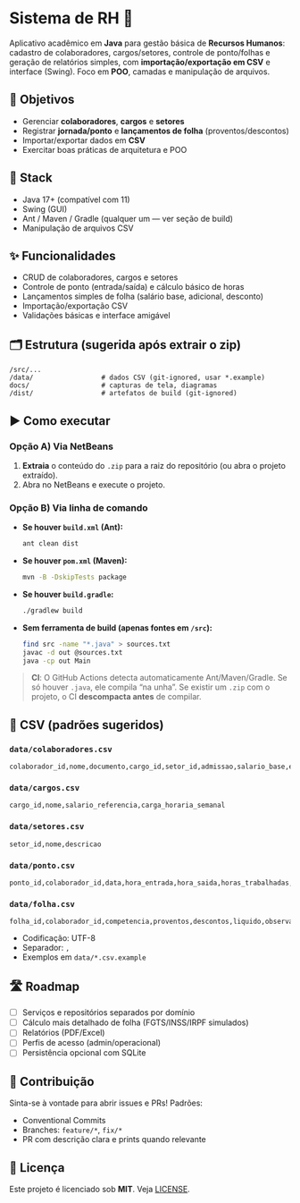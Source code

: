 # Sistema de RH 👥

Aplicativo acadêmico em **Java** para gestão básica de **Recursos Humanos**: cadastro de colaboradores, cargos/setores, controle de ponto/folhas e geração de relatórios simples, com **importação/exportação em CSV** e interface (Swing). Foco em **POO**, camadas e manipulação de arquivos.

## 🎯 Objetivos
- Gerenciar **colaboradores**, **cargos** e **setores**
- Registrar **jornada/ponto** e **lançamentos de folha** (proventos/descontos)
- Importar/exportar dados em **CSV**
- Exercitar boas práticas de arquitetura e POO

## 🧰 Stack
- Java 17+ (compatível com 11)
- Swing (GUI)
- Ant / Maven / Gradle (qualquer um — ver seção de build)
- Manipulação de arquivos CSV

## ✨ Funcionalidades
- CRUD de colaboradores, cargos e setores
- Controle de ponto (entrada/saída) e cálculo básico de horas
- Lançamentos simples de folha (salário base, adicional, desconto)
- Importação/exportação CSV
- Validações básicas e interface amigável

## 🗂️ Estrutura (sugerida após extrair o zip)
```
/src/...
/data/                 # dados CSV (git-ignored, usar *.example)
docs/                  # capturas de tela, diagramas
/dist/                 # artefatos de build (git-ignored)
```

## ▶️ Como executar

### Opção A) Via NetBeans
1. **Extraia** o conteúdo do `.zip` para a raiz do repositório (ou abra o projeto extraído).
2. Abra no NetBeans e execute o projeto.

### Opção B) Via linha de comando
- **Se houver `build.xml` (Ant):**
  ```bash
  ant clean dist
  ```
- **Se houver `pom.xml` (Maven):**
  ```bash
  mvn -B -DskipTests package
  ```
- **Se houver `build.gradle`:**
  ```bash
  ./gradlew build
  ```
- **Sem ferramenta de build (apenas fontes em `/src`):**
  ```bash
  find src -name "*.java" > sources.txt
  javac -d out @sources.txt
  java -cp out Main
  ```

> **CI**: O GitHub Actions detecta automaticamente Ant/Maven/Gradle. Se só houver `.java`, ele compila “na unha”. Se existir um `.zip` com o projeto, o CI **descompacta antes** de compilar.

## 📄 CSV (padrões sugeridos)

### `data/colaboradores.csv`
```
colaborador_id,nome,documento,cargo_id,setor_id,admissao,salario_base,email,telefone
```

### `data/cargos.csv`
```
cargo_id,nome,salario_referencia,carga_horaria_semanal
```

### `data/setores.csv`
```
setor_id,nome,descricao
```

### `data/ponto.csv`
```
ponto_id,colaborador_id,data,hora_entrada,hora_saida,horas_trabalhadas,observacao
```

### `data/folha.csv`
```
folha_id,colaborador_id,competencia,proventos,descontos,liquido,observacao
```

- Codificação: UTF-8
- Separador: `,`
- Exemplos em `data/*.csv.example`

## 🛣️ Roadmap
- [ ] Serviços e repositórios separados por domínio
- [ ] Cálculo mais detalhado de folha (FGTS/INSS/IRPF simulados)
- [ ] Relatórios (PDF/Excel)
- [ ] Perfis de acesso (admin/operacional)
- [ ] Persistência opcional com SQLite

## 🤝 Contribuição
Sinta-se à vontade para abrir issues e PRs! Padrões:
- Conventional Commits
- Branches: `feature/*`, `fix/*`
- PR com descrição clara e prints quando relevante

## 📜 Licença
Este projeto é licenciado sob **MIT**. Veja [LICENSE](LICENSE).
